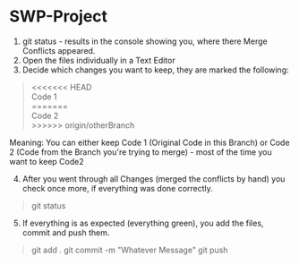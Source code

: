 # SWP-Project
1. git status - results in the console showing you, where there Merge Conflicts appeared.
2. Open the files individually in a Text Editor
3. Decide which changes you want to keep, they are marked the following:

>\<<<<<<< HEAD  
>Code 1  
>\=======  
>Code 2  
>\>>>>>> origin/otherBranch  
  
Meaning: You can either keep Code 1 (Original Code in this Branch) or Code 2 (Code from the Branch you're trying to merge) - most of the time you want to keep Code2  
  
4. After you went through all Changes (merged the conflicts by hand) you check once more, if everything was done correctly.
> git status

5. If everything is as expected (everything green), you add the files, commit and push them.
> git add .
> git commit -m "Whatever Message"
> git push

